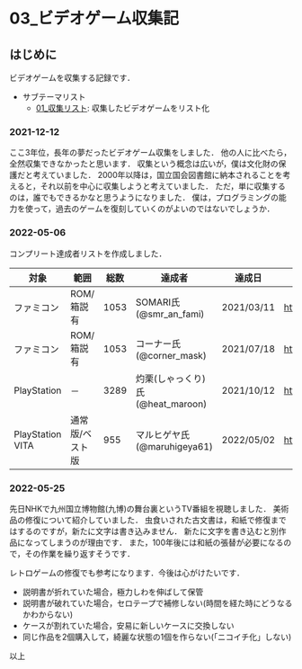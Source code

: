 # 03_ビデオゲーム収集記

## はじめに

ビデオゲームを収集する記録です．

- サブテーマリスト
  - [01_収集リスト](https://github.com/jay-kumogata/RetroGames/blob/main/research/03_01_CollectionList): 収集したビデオゲームをリスト化

### 2021-12-12

ここ3年位，長年の夢だったビデオゲーム収集をしました．
他の人に比べたら，全然収集できなかったと思います．
収集という概念は広いが，僕は文化財の保護だと考えていました．
2000年以降は，国立国会図書館に納本されることを考えると，それ以前を中心に収集しようと考えていました．
ただ，単に収集するのは，誰でもできるかなと思うようになりました．
僕は，プログラミングの能力を使って，過去のゲームを復刻していくのがよいのではないでしょうか．

### 2022-05-06

コンプリート達成者リストを作成しました．

|対象|範囲|総数|達成者|達成日|備考|
|---|---|---|----|-----|---|
|ファミコン|ROM/箱説有|1053|SOMARI氏(@smr_an_fami)|2021/03/11|https://twitter.com/smr_an_fami/status/1381250946735300610|
|ファミコン|ROM/箱説有|1053|コーナー氏(@corner_mask)|2021/07/18|https://twitter.com/corner_mask/status/1416650529850085377|
|PlayStation|－|3289|灼栗(しゃっくり)氏(@heat_maroon)|2021/10/12|https://twitter.com/heat_maroon/status/1447808515846721537|
|PlayStation VITA|通常版/ベスト版|955|マルヒゲヤ氏(@maruhigeya61)|2022/05/02|https://twitter.com/maruhigeya61/status/1521809952750604290|

### 2022-05-25

先日NHKで九州国立博物館(九博)の舞台裏というTV番組を視聴しました．
美術品の修復について紹介していました．
虫食いされた古文書は，和紙で修復まではするのですが，新たに文字は書き込みません．
新たに文字を書き込むと別作品になってしまうのが理由です．
また，100年後には和紙の張替が必要になるので，その作業を繰り返すそうです．

レトロゲームの修復でも参考になります．今後は心がけたいです．

- 説明書が折れていた場合，極力しわを伸ばして保管
- 説明書が破れていた場合，セロテープで補修しない(時間を経た時にどうなるかわからない)
- ケースが割れていた場合，安易に新しいケースに交換しない
- 同じ作品を2個購入して，綺麗な状態の1個を作らない(「ニコイチ化」しない)

以上